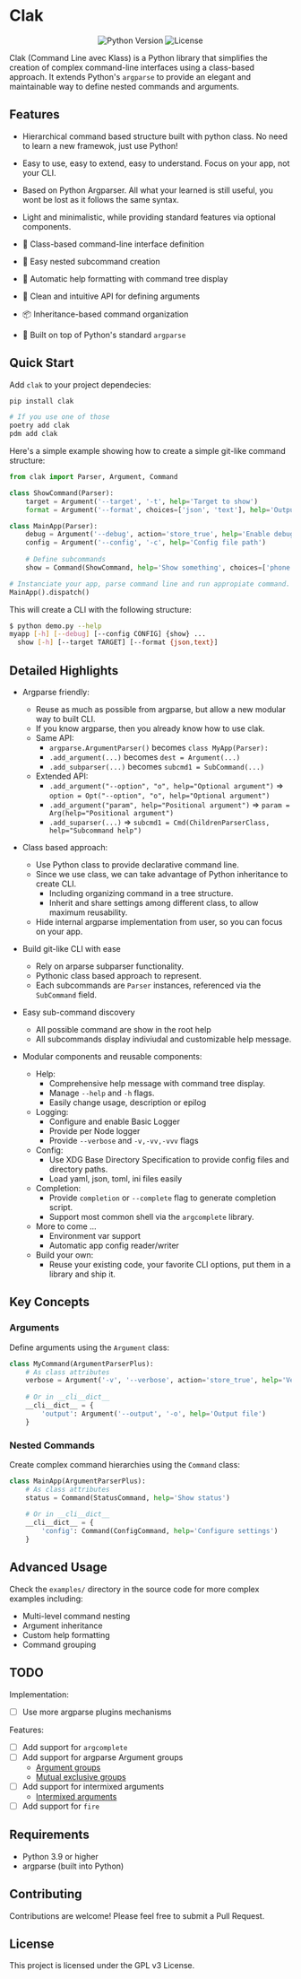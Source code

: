 # Clak

<p align='center'>
<img src="https://img.shields.io/badge/python-3.9%2B-blue" alt="Python Version">
<img src="https://img.shields.io/badge/license-GPL%20v3-blue" alt="License">
</p>

Clak (Command Line avec Klass) is a Python library that simplifies the creation of complex command-line interfaces using a class-based approach. It extends Python's `argparse` to provide an elegant and maintainable way to define nested commands and arguments.

## Features

- Hierarchical command based structure built with python class. No need to learn a new framewok, just use Python!
- Easy to use, easy to extend, easy to understand. Focus on your app, not your CLI.
- Based on Python Argparser. All what your learned is still useful, you wont be lost as it follows the same syntax.
- Light and minimalistic, while providing standard features via optional components.

- 🎯 Class-based command-line interface definition
- 🌳 Easy nested subcommand creation
- 🔄 Automatic help formatting with command tree display
- 🎨 Clean and intuitive API for defining arguments
- 📦 Inheritance-based command organization
- 🚀 Built on top of Python's standard `argparse`


## Quick Start

Add `clak` to your project dependecies:

```bash
pip install clak

# If you use one of those
poetry add clak
pdm add clak
```

Here's a simple example showing how to create a simple git-like command structure:

```python demo.py
from clak import Parser, Argument, Command

class ShowCommand(Parser):
    target = Argument('--target', '-t', help='Target to show')
    format = Argument('--format', choices=['json', 'text'], help='Output format')

class MainApp(Parser):
    debug = Argument('--debug', action='store_true', help='Enable debug mode')
    config = Argument('--config', '-c', help='Config file path')
    
    # Define subcommands
    show = Command(ShowCommand, help='Show something', choices=['phone', 'email', 'address'])

# Instanciate your app, parse command line and run appropiate command.
MainApp().dispatch()
```

This will create a CLI with the following structure:

```bash
$ python demo.py --help
myapp [-h] [--debug] [--config CONFIG] {show} ...
  show [-h] [--target TARGET] [--format {json,text}]
```


## Detailed Highlights


- Argparse friendly:
  - Reuse as much as possible from argparse, but allow a new modular way to built CLI.
  - If you know argparse, then you already know how to use clak.
  - Same API:
    - `argparse.ArgumentParser()` becomes `class MyApp(Parser):`
    - `.add_argument(...)` becomes `dest = Argument(...)`
    - `.add_subparser(...)` becomes `subcmd1 = SubCommand(...)`
  - Extended API:
    - `.add_argument("--option", "o", help="Optional argument")` => `option = Opt("--option", "o", help="Optional argument")`
    - `.add_argument("param", help="Positional argument")` => `param = Arg(help="Positional argument")`
    - `.add_suparser(...)` => `subcmd1 = Cmd(ChildrenParserClass, help="Subcommand help")`

- Class based approach:
  - Use Python class to provide declarative command line.
  - Since we use class, we can take advantage of Python inheritance to create CLI.
    - Including organizing command in a tree structure.
    - Inherit and share settings among different class, to allow maximum reusability.
  - Hide internal argparse implementation from user, so you can focus on your app.

- Build git-like CLI with ease
  - Rely on arparse subparser functionality.
  - Pythonic class based approach to represent.
  - Each subcommands are `Parser` instances, referenced via the `SubCommand` field.

- Easy sub-command discovery
  - All possible command are show in the root help
  - All subcommands display indiviudal and customizable help message.

- Modular components and reusable components:
  - Help:
    - Comprehensive help message with command tree display.
    - Manage `--help` and `-h` flags.
    - Easily change usage, description or epilog
  - Logging:
    - Configure and enable Basic Logger
    - Provide per Node logger
    - Provide `--verbose` and `-v,-vv,-vvv` flags
  - Config:
    - Use XDG Base Directory Specification to provide config files and directory paths.
    - Load yaml, json, toml, ini files easily
  - Completion:
    - Provide `completion` or `--complete` flag to generate completion script.
    - Support most common shell via the `argcomplete` library.
  - More to come ...
    - Environment var support
    - Automatic app config reader/writer
  - Build your own:
    - Reuse your existing code, your favorite CLI options, put them in a library and ship it.

## Key Concepts

### Arguments

Define arguments using the `Argument` class:

```python
class MyCommand(ArgumentParserPlus):
    # As class attributes
    verbose = Argument('-v', '--verbose', action='store_true', help='Verbose output')
    
    # Or in __cli__dict__
    __cli__dict__ = {
        'output': Argument('--output', '-o', help='Output file')
    }
```

### Nested Commands

Create complex command hierarchies using the `Command` class:

```python
class MainApp(ArgumentParserPlus):
    # As class attributes
    status = Command(StatusCommand, help='Show status')
    
    # Or in __cli__dict__
    __cli__dict__ = {
        'config': Command(ConfigCommand, help='Configure settings')
    }
```

## Advanced Usage

Check the `examples/` directory in the source code for more complex examples including:
- Multi-level command nesting
- Argument inheritance
- Custom help formatting
- Command grouping

## TODO

Implementation:

- [ ] Use more argparse plugins mechanisms

Features:

- [ ] Add support for `argcomplete`
- [ ] Add support for argparse Argument groups
  - [Argument groups](https://docs.python.org/3/library/argparse.html#argument-groups)
  - [Mutual exclusive groups](https://docs.python.org/3/library/argparse.html#mutual-exclusion)
- [ ] Add support for intermixed arguments
  - [Intermixed arguments](https://docs.python.org/3/library/argparse.html#intermixed-arguments)
- [ ] Add support for `fire`

## Requirements

- Python 3.9 or higher
- argparse (built into Python)

## Contributing

Contributions are welcome! Please feel free to submit a Pull Request.

## License

This project is licensed under the GPL v3 License.

